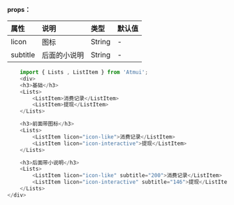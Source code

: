 

**props：**


|属性|说明|类型|默认值|
|:----    |:---|:----- |-----   |
|licon |图标  |String |-   |
|subtitle |后面的小说明  |String | -    |


```javascript
    import { Lists , ListItem } from 'Atmui';
	<div>
    <h3>基础</h3>
    <Lists>
        <ListItem>消费记录</ListItem>
        <ListItem>提现</ListItem>
    </Lists>

    <h3>前面带图标</h3>
    <Lists>
        <ListItem licon="icon-like">消费记录</ListItem>
        <ListItem licon="icon-interactive">提现</ListItem>
    </Lists>

    <h3>后面带小说明</h3>
    <Lists>
        <ListItem licon="icon-like" subtitle="200">消费记录</ListItem>
        <ListItem licon="icon-interactive" subtitle="146">提现</ListItem>
    </Lists>
</div>
```





